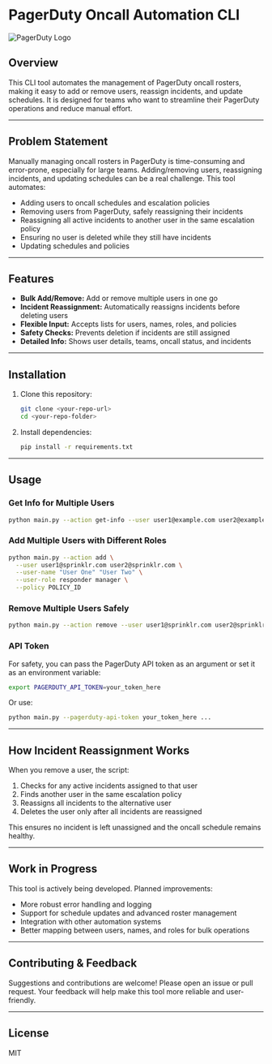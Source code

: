 # PagerDuty Oncall Automation CLI

![PagerDuty Logo](https://assets.pagerduty.com/images/logos/pagerduty-logo-green.svg)

## Overview
This CLI tool automates the management of PagerDuty oncall rosters, making it easy to add or remove users, reassign incidents, and update schedules. It is designed for teams who want to streamline their PagerDuty operations and reduce manual effort.

---

## Problem Statement
Manually managing oncall rosters in PagerDuty is time-consuming and error-prone, especially for large teams. Adding/removing users, reassigning incidents, and updating schedules can be a real challenge. This tool automates:

- Adding users to oncall schedules and escalation policies
- Removing users from PagerDuty, safely reassigning their incidents
- Reassigning all active incidents to another user in the same escalation policy
- Ensuring no user is deleted while they still have incidents
- Updating schedules and policies

---

## Features
- **Bulk Add/Remove:** Add or remove multiple users in one go
- **Incident Reassignment:** Automatically reassigns incidents before deleting users
- **Flexible Input:** Accepts lists for users, names, roles, and policies
- **Safety Checks:** Prevents deletion if incidents are still assigned
- **Detailed Info:** Shows user details, teams, oncall status, and incidents

---

## Installation
1. Clone this repository:
   ```sh
   git clone <your-repo-url>
   cd <your-repo-folder>
   ```
2. Install dependencies:
   ```sh
   pip install -r requirements.txt
   ```

---

## Usage
### Get Info for Multiple Users
```sh
python main.py --action get-info --user user1@example.com user2@example.com
```

### Add Multiple Users with Different Roles
```sh
python main.py --action add \
  --user user1@sprinklr.com user2@sprinklr.com \
  --user-name "User One" "User Two" \
  --user-role responder manager \
  --policy POLICY_ID
```

### Remove Multiple Users Safely
```sh
python main.py --action remove --user user1@sprinklr.com user2@sprinklr.com --policy POLICY_ID
```

### API Token
For safety, you can pass the PagerDuty API token as an argument or set it as an environment variable:
```sh
export PAGERDUTY_API_TOKEN=your_token_here
```
Or use:
```sh
python main.py --pagerduty-api-token your_token_here ...
```

---

## How Incident Reassignment Works
When you remove a user, the script:
1. Checks for any active incidents assigned to that user
2. Finds another user in the same escalation policy
3. Reassigns all incidents to the alternative user
4. Deletes the user only after all incidents are reassigned

This ensures no incident is left unassigned and the oncall schedule remains healthy.

---

## Work in Progress
This tool is actively being developed. Planned improvements:
- More robust error handling and logging
- Support for schedule updates and advanced roster management
- Integration with other automation systems
- Better mapping between users, names, and roles for bulk operations

---

## Contributing & Feedback
Suggestions and contributions are welcome! Please open an issue or pull request. Your feedback will help make this tool more reliable and user-friendly.

---

## License
MIT
